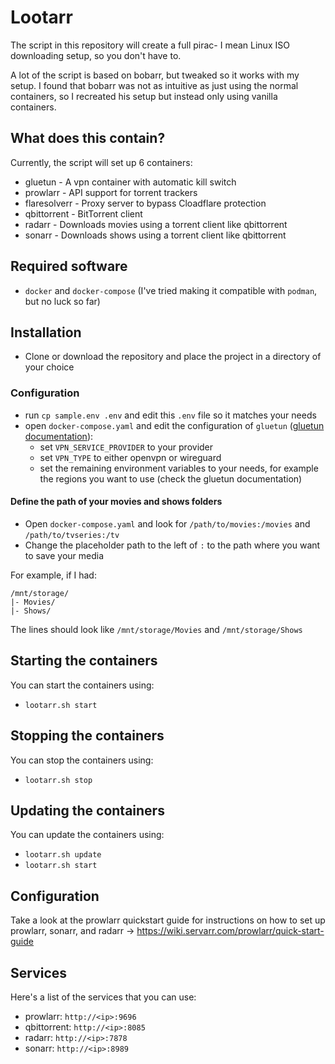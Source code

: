 # Lootarr

The script in this repository will create a full pirac- I mean Linux ISO downloading setup, so you don't have to.

A lot of the script is based on bobarr, but tweaked so it works with my setup. I found that bobarr was not as intuitive as just using the normal containers, so I recreated his setup but instead only using vanilla containers.

## What does this contain?

Currently, the script will set up 6 containers:
- gluetun       - A vpn container with automatic kill switch
- prowlarr      - API support for torrent trackers
- flaresolverr  - Proxy server to bypass Cloadflare protection
- qbittorrent   - BitTorrent client
- radarr        - Downloads movies using a torrent client like qbittorrent
- sonarr        - Downloads shows using a torrent client like qbittorrent

## Required software

- `docker` and `docker-compose` (I've tried making it compatible with `podman`, but no luck so far)

## Installation

- Clone or download the repository and place the project in a directory of your choice

### Configuration

- run `cp sample.env .env` and edit this `.env` file so it matches your needs
- open `docker-compose.yaml` and edit the configuration of `gluetun` ([gluetun documentation](https://github.com/qdm12/gluetun/wiki/)):
  - set `VPN_SERVICE_PROVIDER` to your provider
  - set `VPN_TYPE` to either openvpn or wireguard
  - set the remaining environment variables to your needs, for example the regions you want to use (check the gluetun documentation)

#### Define the path of your movies and shows folders

- Open `docker-compose.yaml` and look for `/path/to/movies:/movies` and `/path/to/tvseries:/tv`
- Change the placeholder path to the left of `:` to the path where you want to save your media

For example, if I had:
```
/mnt/storage/
|- Movies/
|- Shows/
```

The lines should look like `/mnt/storage/Movies` and `/mnt/storage/Shows`

## Starting the containers

You can start the containers using:
- `lootarr.sh start`

## Stopping the containers

You can stop the containers using:
- `lootarr.sh stop`

## Updating the containers

You can update the containers using:
- `lootarr.sh update`
- `lootarr.sh start`

## Configuration

Take a look at the prowlarr quickstart guide for instructions on how to set up prowlarr, sonarr, and radarr -> https://wiki.servarr.com/prowlarr/quick-start-guide

## Services

Here's a list of the services that you can use:
- prowlarr: `http://<ip>:9696`
- qbittorrent: `http://<ip>:8085`
- radarr: `http://<ip>:7878`
- sonarr: `http://<ip>:8989`
